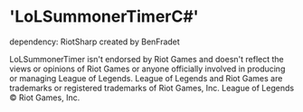 # 'LoLSummonerTimerC#'

dependency: 
RiotSharp created by BenFradet

LoLSummonerTimer isn't endorsed by Riot Games and doesn't reflect the views or opinions of Riot Games or anyone officially involved in producing or managing League of Legends. League of Legends and Riot Games are trademarks or registered trademarks of Riot Games, Inc. League of Legends © Riot Games, Inc.
